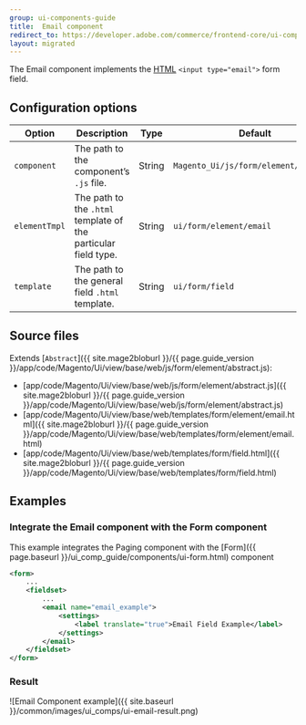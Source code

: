 ```yaml
---
group: ui-components-guide
title:  Email component
redirect_to: https://developer.adobe.com/commerce/frontend-core/ui-components/components/email/
layout: migrated
---
```


The Email component implements the [HTML](https://glossary.magento.com/html) `<input type="email">` form field.

## Configuration options

| Option | Description | Type | Default |
| --- | --- | --- | --- |
| `component` | The path to the component’s `.js` file. | String | `Magento_Ui/js/form/element/abstract` |
| `elementTmpl` | The path to the `.html` template of the particular field type. | String | `ui/form/element/email` |
| `template` | The path to the general field `.html` template. | String | `ui/form/field` |

## Source files

Extends [`Abstract`]({{ site.mage2bloburl }}/{{ page.guide_version }}/app/code/Magento/Ui/view/base/web/js/form/element/abstract.js):

-  [app/code/Magento/Ui/view/base/web/js/form/element/abstract.js]({{ site.mage2bloburl }}/{{ page.guide_version }}/app/code/Magento/Ui/view/base/web/js/form/element/abstract.js)
-  [app/code/Magento/Ui/view/base/web/templates/form/element/email.html]({{ site.mage2bloburl }}/{{ page.guide_version }}/app/code/Magento/Ui/view/base/web/templates/form/element/email.html)
-  [app/code/Magento/Ui/view/base/web/templates/form/field.html]({{ site.mage2bloburl }}/{{ page.guide_version }}/app/code/Magento/Ui/view/base/web/templates/form/field.html)

## Examples

### Integrate the Email component with the Form component

This example integrates the Paging component with the [Form]({{ page.baseurl }}/ui_comp_guide/components/ui-form.html) component

```xml
<form>
    ...
    <fieldset>
        ...
        <email name="email_example">
            <settings>
                <label translate="true">Email Field Example</label>
            </settings>
        </email>
    </fieldset>
</form>
```

### Result

![Email Component example]({{ site.baseurl }}/common/images/ui_comps/ui-email-result.png)
